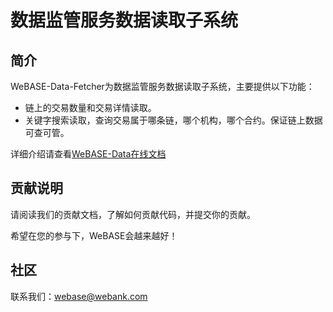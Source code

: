 # 数据监管服务数据读取子系统

## 简介
WeBASE-Data-Fetcher为数据监管服务数据读取子系统，主要提供以下功能：

- 链上的交易数量和交易详情读取。
- 关键字搜索读取，查询交易属于哪条链，哪个机构，哪个合约。保证链上数据可查可管。

详细介绍请查看[WeBASE-Data在线文档](https://webasedoc.readthedocs.io/zh_CN/latest/docs/WeBASE-Data/index.html)

## 贡献说明
请阅读我们的贡献文档，了解如何贡献代码，并提交你的贡献。

希望在您的参与下，WeBASE会越来越好！

## 社区
联系我们：webase@webank.com
